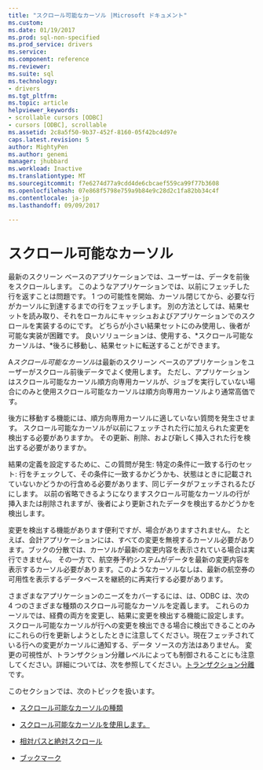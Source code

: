 ```yaml
---
title: "スクロール可能なカーソル |Microsoft ドキュメント"
ms.custom: 
ms.date: 01/19/2017
ms.prod: sql-non-specified
ms.prod_service: drivers
ms.service: 
ms.component: reference
ms.reviewer: 
ms.suite: sql
ms.technology:
- drivers
ms.tgt_pltfrm: 
ms.topic: article
helpviewer_keywords:
- scrollable cursors [ODBC]
- cursors [ODBC], scrollable
ms.assetid: 2c8a5f50-9b37-452f-8160-05f42bc4d97e
caps.latest.revision: 5
author: MightyPen
ms.author: genemi
manager: jhubbard
ms.workload: Inactive
ms.translationtype: MT
ms.sourcegitcommit: f7e6274d77a9cdd4de6cbcaef559ca99f77b3608
ms.openlocfilehash: 07e868f5798e759a9b84e9c28d2c1fa82bb34c4f
ms.contentlocale: ja-jp
ms.lasthandoff: 09/09/2017

---
```

# <a name="scrollable-cursors"></a>スクロール可能なカーソル
最新のスクリーン ベースのアプリケーションでは、ユーザーは、データを前後をスクロールします。 このようなアプリケーションでは、以前にフェッチした行を返すことは問題です。 1 つの可能性を開始、カーソル閉じてから、必要な行がカーソルに到達するまでの行をフェッチします。 別の方法としては、結果セットを読み取り、それをローカルにキャッシュおよびアプリケーションでのスクロールを実装するのにです。 どちらが小さい結果セットにのみ使用し、後者が可能な実装が困難です。 良いソリューションは、使用する、*スクロール可能なカーソルは、*後ろに移動し、結果セットに転送することができます。  
  
 A*スクロール可能なカーソル*は最新のスクリーン ベースのアプリケーションをユーザーがスクロール前後データでよく使用します。 ただし、アプリケーションはスクロール可能なカーソル順方向専用カーソルが、ジョブを実行していない場合にのみと使用スクロール可能なカーソルは順方向専用カーソルより通常高価です。  
  
 後方に移動する機能には、順方向専用カーソルに適していない質問を発生させます。 スクロール可能なカーソルが以前にフェッチされた行に加えられた変更を検出する必要がありますか。 その更新、削除、および新しく挿入された行を検出する必要がありますか。  
  
 結果の定義を設定するために、この質問が発生: 特定の条件に一致する行のセット: 行をチェックして、その条件に一致するかどうかも、状態はときに記載されていないかどうかの行含める必要があります、同じデータがフェッチされるたびにします。 以前の省略できるようになりますスクロール可能なカーソルの行が挿入または削除されますが、後者により更新されたデータを検出するかどうかを検出します。  
  
 変更を検出する機能があります便利ですが、場合がありますされません。 たとえば、会計アプリケーションには、すべての変更を無視するカーソル必要があります。ブックの分散では、カーソルが最新の変更内容を表示されている場合は実行できません。 その一方で、航空券予約システムがデータを最新の変更内容を表示するカーソル必要があります。このようなカーソルなしは、最新の航空券の可用性を表示するデータベースを継続的に再実行する必要があります。  
  
 さまざまなアプリケーションのニーズをカバーするには、は、ODBC は、次の 4 つのさまざまな種類のスクロール可能なカーソルを定義します。 これらのカーソルでは、経費の両方を変更し、結果に変更を検出する機能に設定します。 スクロール可能なカーソルが行への変更を検出できる場合に検出できることのみにこれらの行を更新しようとしたときに注意してください。現在フェッチされている行への変更がカーソルに通知する、データ ソースの方法はありません。 変更の可視性が、トランザクション分離レベルによっても制御されることにも注意してください。詳細については、次を参照してください。[トランザクション分離](../../../odbc/reference/develop-app/transaction-isolation.md)です。  
  
 このセクションでは、次のトピックを扱います。  
  
-   [スクロール可能なカーソルの種類](../../../odbc/reference/develop-app/scrollable-cursor-types.md)  
  
-   [スクロール可能なカーソルを使用します。](../../../odbc/reference/develop-app/using-scrollable-cursors.md)  
  
-   [相対パスと絶対スクロール](../../../odbc/reference/develop-app/relative-and-absolute-scrolling.md)  
  
-   [ブックマーク](../../../odbc/reference/develop-app/bookmarks-odbc.md)

